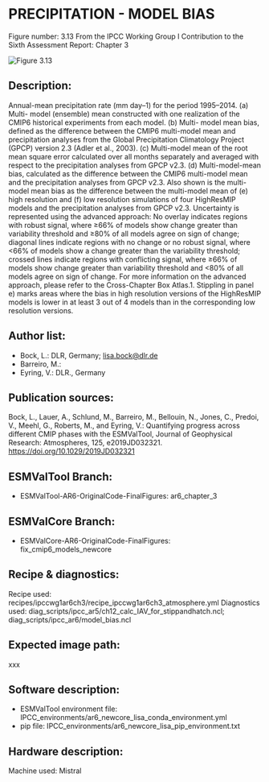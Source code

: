 
PRECIPITATION - MODEL BIAS
==========================

Figure number: 3.13
From the IPCC Working Group I Contribution to the Sixth Assessment Report: Chapter 3

![Figure 3.13](../images/figure_3_13.png?raw=true)


Description:
------------
Annual-mean precipitation rate (mm day–1) for the period 1995–2014. (a) Multi-
model (ensemble) mean constructed with one realization of the CMIP6 historical 
experiments from each model. (b) Multi- model mean bias, defined as the 
difference between the CMIP6 multi-model mean and precipitation analyses from
the Global Precipitation Climatology Project (GPCP) version 2.3 (Adler et al., 
2003). (c) Multi-model mean of the root mean square error calculated over all 
months separately and averaged with respect to the precipitation analyses from 
GPCP v2.3. (d) Multi-model-mean bias, calculated as the difference between the 
CMIP6 multi-model mean and the precipitation analyses from GPCP v2.3. Also shown
is the multi-model mean bias as the difference between the multi-model mean of 
(e) high resolution and (f) low resolution simulations of four HighResMIP models 
and the precipitation analyses from GPCP v2.3. Uncertainty is represented using 
the advanced approach: No overlay indicates regions with robust signal, where 
≥66% of models show change greater than variability threshold and ≥80% of all 
models agree on sign of change; diagonal lines indicate regions with no change 
or no robust signal, where <66% of models show a change greater than the 
variability threshold; crossed lines indicate regions with conflicting signal, 
where ≥66% of models show change greater than variability threshold and <80% of
all models agree on sign of change. For more information on the advanced 
approach, please refer to the Cross-Chapter Box Atlas.1. Stippling in panel e) 
marks areas where the bias in high resolution versions of the HighResMIP models 
is lower in at least 3 out of 4 models than in the corresponding low resolution 
versions.


Author list:
------------
- Bock, L.: DLR, Germany; lisa.bock@dlr.de
- Barreiro, M.: 
- Eyring, V.: DLR., Germany


Publication sources:
--------------------
Bock, L., Lauer, A., Schlund, M., Barreiro, M., Bellouin, N., Jones, C., Predoi, V., Meehl, G., Roberts, M., and Eyring, V.: Quantifying progress across different CMIP phases with the ESMValTool, Journal of Geophysical Research: Atmospheres, 125, e2019JD032321. https://doi.org/10.1029/2019JD032321


ESMValTool Branch:
------------------
- ESMValTool-AR6-OriginalCode-FinalFigures: ar6_chapter_3


ESMValCore Branch:
------------------
- ESMValCore-AR6-OriginalCode-FinalFigures: fix_cmip6_models_newcore


Recipe & diagnostics:
---------------------
Recipe used: recipes/ipccwg1ar6ch3/recipe_ipccwg1ar6ch3_atmosphere.yml
Diagnostics used: diag_scripts/ipcc_ar5/ch12_calc_IAV_for_stippandhatch.ncl; diag_scripts/ipcc_ar6/model_bias.ncl


Expected image path:
--------------------
xxx


Software description:
---------------------
- ESMValTool environment file: IPCC_environments/ar6_newcore_lisa_conda_environment.yml
- pip file: IPCC_environments/ar6_newcore_lisa_pip_environment.txt


Hardware description:
---------------------
Machine used: Mistral
